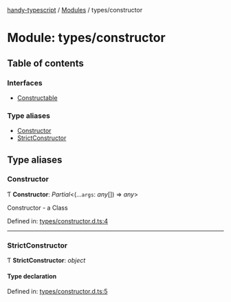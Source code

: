 [handy-typescript](../README.md) / [Modules](../modules.md) / types/constructor

# Module: types/constructor

## Table of contents

### Interfaces

- [Constructable](../interfaces/types_constructor.constructable.md)

### Type aliases

- [Constructor](types_constructor.md#constructor)
- [StrictConstructor](types_constructor.md#strictconstructor)

## Type aliases

### Constructor

Ƭ **Constructor**: *Partial*<(...`args`: *any*[]) => *any*\>

Constructor - a Class

Defined in: [types/constructor.d.ts:4](https://github.com/robbiemu/handy-typescript/blob/02d2b30/types/constructor.d.ts#L4)

___

### StrictConstructor

Ƭ **StrictConstructor**: *object*

#### Type declaration

Defined in: [types/constructor.d.ts:5](https://github.com/robbiemu/handy-typescript/blob/02d2b30/types/constructor.d.ts#L5)
